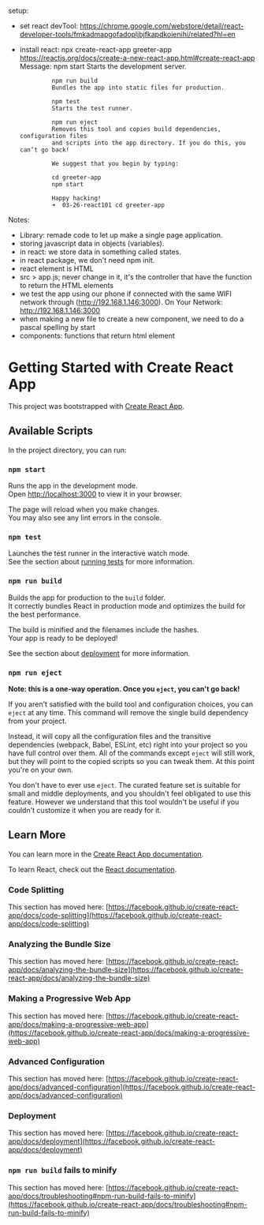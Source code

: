 
setup:
- set react devTool: https://chrome.google.com/webstore/detail/react-developer-tools/fmkadmapgofadopljbjfkapdkoienihi/related?hl=en

- install react: npx create-react-app greeter-app
https://reactjs.org/docs/create-a-new-react-app.html#create-react-app
          Message:
               npm start
               Starts the development server.

               npm run build
               Bundles the app into static files for production.

               npm test
               Starts the test runner.

               npm run eject
               Removes this tool and copies build dependencies, configuration files
               and scripts into the app directory. If you do this, you can’t go back!

               We suggest that you begin by typing:

               cd greeter-app
               npm start

               Happy hacking!
               ➜  03-26-react101 cd greeter-app 

Notes:
- Library: remade code to let up make a single page application.
- storing javascript data in objects (variables).
- in react: we store data in something called states.
- in react package, we don't need npm init. 
- react element is HTML 
- src > app.js; never change in it, it's the controller that have the function to return the HTML elements
- we test the app using our phone if connected with the same WIFI network through (http://192.168.1.146:3000).
          On Your Network:  http://192.168.1.146:3000
- when making a new file to create a new component, we need to do a pascal spelling by start 
- components: functions that return html element





# Getting Started with Create React App

This project was bootstrapped with [Create React App](https://github.com/facebook/create-react-app).

## Available Scripts

In the project directory, you can run:

### `npm start`

Runs the app in the development mode.\
Open [http://localhost:3000](http://localhost:3000) to view it in your browser.

The page will reload when you make changes.\
You may also see any lint errors in the console.

### `npm test`

Launches the test runner in the interactive watch mode.\
See the section about [running tests](https://facebook.github.io/create-react-app/docs/running-tests) for more information.

### `npm run build`

Builds the app for production to the `build` folder.\
It correctly bundles React in production mode and optimizes the build for the best performance.

The build is minified and the filenames include the hashes.\
Your app is ready to be deployed!

See the section about [deployment](https://facebook.github.io/create-react-app/docs/deployment) for more information.

### `npm run eject`

**Note: this is a one-way operation. Once you `eject`, you can't go back!**

If you aren't satisfied with the build tool and configuration choices, you can `eject` at any time. This command will remove the single build dependency from your project.

Instead, it will copy all the configuration files and the transitive dependencies (webpack, Babel, ESLint, etc) right into your project so you have full control over them. All of the commands except `eject` will still work, but they will point to the copied scripts so you can tweak them. At this point you're on your own.

You don't have to ever use `eject`. The curated feature set is suitable for small and middle deployments, and you shouldn't feel obligated to use this feature. However we understand that this tool wouldn't be useful if you couldn't customize it when you are ready for it.

## Learn More

You can learn more in the [Create React App documentation](https://facebook.github.io/create-react-app/docs/getting-started).

To learn React, check out the [React documentation](https://reactjs.org/).

### Code Splitting

This section has moved here: [https://facebook.github.io/create-react-app/docs/code-splitting](https://facebook.github.io/create-react-app/docs/code-splitting)

### Analyzing the Bundle Size

This section has moved here: [https://facebook.github.io/create-react-app/docs/analyzing-the-bundle-size](https://facebook.github.io/create-react-app/docs/analyzing-the-bundle-size)

### Making a Progressive Web App

This section has moved here: [https://facebook.github.io/create-react-app/docs/making-a-progressive-web-app](https://facebook.github.io/create-react-app/docs/making-a-progressive-web-app)

### Advanced Configuration

This section has moved here: [https://facebook.github.io/create-react-app/docs/advanced-configuration](https://facebook.github.io/create-react-app/docs/advanced-configuration)

### Deployment

This section has moved here: [https://facebook.github.io/create-react-app/docs/deployment](https://facebook.github.io/create-react-app/docs/deployment)

### `npm run build` fails to minify

This section has moved here: [https://facebook.github.io/create-react-app/docs/troubleshooting#npm-run-build-fails-to-minify](https://facebook.github.io/create-react-app/docs/troubleshooting#npm-run-build-fails-to-minify)


